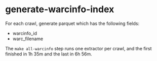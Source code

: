 # generate-warcinfo-index

For each crawl, generate parquet which has the following fields:

- warcinfo_id
- warc_filename

The `make all-warcinfo` step runs one extractor per crawl, and
the first finished in 1h 35m and the last in 6h 56m.
